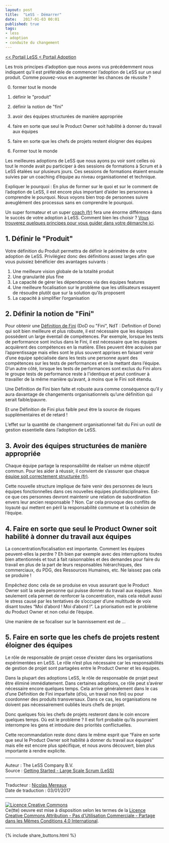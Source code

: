 ```yaml
---
layout: post
title:  "LeSS - Démarrer"
date:   2017-01-03 00:01
published: true
tags:
- less
- adoption
- conduite du changement
---
```


[<< Portail LeSS < Portail Adoption](http://www.les-traducteurs-agiles.org/2016/12/26/less-portail-adoption.html)

Les trois principes d’adoption que nous avons vus précédemment nous indiquent qu’il est préférable de commencer l’adoption de LeSS sur un seul produit. Comme pouvez-vous en augmenter les chances de réussite ?

0. former tout le monde
1. définir le "produit"
2. définir la notion de "fini"
3. avoir des équipes structurées de manière appropriée
4. faire en sorte que seul le Product Owner soit habilité à donner du travail aux équipes
5. faire en sorte que les chefs de projets restent éloigner des équipes

0. Former tout le monde

Les meilleures adoptions de LeSS que nous ayons pu voir sont celles où tout le monde avait pu participer à des sessions de formations à Scrum et à LeSS étalées sur plusieurs jours. Ces sessions de formations étaient ensuite suivies par un coaching d’équipe au niveau organisationnel et technique.

Expliquer le pourquoi : En plus de former sur le quoi et sur le comment de l’adoption de LeSS, il est encore plus important d’aider les personnes à comprendre le pourquoi. Nous voyons bien trop de personnes suivre aveuglément des processus sans en comprendre le pourquoi.

Un super formateur et un super [coach (fr)](http://www.les-traducteurs-agiles.org/2017/01/11/less-coaching.html) fera une énorme différence dans le succès de votre adoption à LeSS. Comment bien les choisir ? [Vous trouverez quelques principes pour vous guider dans votre démarche ici](http://less.works/coaching/guidelines-for-selecting-coach.html).

## 1. Définir le "Produit"

Votre définition du Produit permettra de définir le périmètre de votre adoption de LeSS. Privilégiez donc des définitions assez larges afin que vous puissiez bénéficier des avantages suivants :

1. Une meilleure vision globale de la totalité produit
2. Une granularité plus fine
3. La capacité de gérer les dépendances via des équipes features
4. Une meilleure focalisation sur le problème que les utilisateurs essayent de résoudre plutôt que sur la solution qu’ils proposent
5. La capacité à simplifier l’organisation


## 2. Définir la notion de "Fini"

Pour obtenir une [Définition de Fini](http://www.les-traducteurs-agiles.org/2017/10/29/less-la-definition-du-fini.html) (DoD ou "Fini", NdT : Definition of Done) qui soit bien meilleure et plus robuste, il est nécessaire que les équipes possèdent un large éventail de compétences. Par exemple, lorsque les tests de performance sont inclus dans le Fini, il est nécessaire que les équipes acquièrent des compétences en la matière. Elles peuvent être acquises par l’apprentissage mais elles sont le plus souvent apprises en faisant venir d’une équipe spécialisée dans les tests une personne ayant des compétences sur les tests de performances et en la mettant dans l’équipe. D’un autre côté, lorsque les tests de performances sont exclus du Fini alors le groupe tests de performance reste à l'identique et peut continuer à travailler de la même manière qu’avant, à moins que le Fini soit étendu.

Une Définition de Fini bien faite et robuste aura comme conséquence qu’il y aura davantage de changements organisationnels qu’une définition qui serait faible/pauvre.

Et une Définition de Fini plus faible peut être la source de risques supplémentaires et de retard !

L’effet sur la quantité de changement organisationnel fait du Fini un outil de gestion essentielle dans l’adoption de LeSS.

## 3. Avoir des équipes structurées de manière appropriée

Chaque équipe partage la responsabilité de réaliser un même objectif commun. Pour les aider à réussir, il convient de s’assurer que chaque [équipe soit correctement structurée (fr)](http://www.les-traducteurs-agiles.org/2017/03/02/less-les-equipes.html).

Cette nouvelle structure implique de faire venir des personnes de leurs équipes fonctionnelles dans ces nouvelles équipes pluridisciplinaires. Est-ce que ces personnes devront maintenir une relation de subordination envers leur ancien responsable ? Non. Car cela provoque des conflits de loyauté qui mettent en péril la responsabilité commune et la cohésion de l’équipe.

## 4. Faire en sorte que seul le Product Owner soit habilité à donner du travail aux équipes

La concentration/focalisation est importante. Comment les équipes peuvent-elles la perdre ? Eh bien par exemple avec des interruptions toutes bien attentionnés et tout à fait raisonnables et des demandes pour faire du travail en plus de la part de leurs responsables hiérarchiques, des commerciaux, du PDG, des Ressources Humaines, etc. Ne laissez pas cela se produire !

Empêchez donc cela de se produise en vous assurant que le Product Owner soit la seule personne qui puisse donner du travail aux équipes. Non seulement cela permet de renforcer la concentration, mais cela réduit aussi le stress causé par les tentatives de s’occuper d’une multitude de voix disant toutes “Moi d’abord ! Moi d’abord !”. La priorisation est le problème du Product Owner et non celui de l’équipe.

Une manière de se focaliser sur le bannissement est de …

## 5. Faire en sorte que les chefs de projets restent éloigner des équipes

Le rôle de responsable de projet cesse d’exister dans les organisations expérimentées en LeSS. Le rôle n’est plus nécessaire car les responsabilités de gestion de projet sont partagées entre le Product Owner et les équipes.

Dans la plupart des adoptions LeSS, le rôle de responsable de projet peut être éliminé immédiatement. Dans certaines adoptions, ce rôle peut s’avérer nécessaire encore quelques temps. Cela arrive généralement dans le cas d’une Définition de Fini imparfaite (d’où, un travail non fini) ou pour coordonner des produits transversaux. Dans ce cas, les organisations ne doivent pas nécessairement oubliés leurs chefs de projet.

Donc quelques fois les chefs de projets resteront dans le coin encore quelques temps. Où est le problème ? Il est fort probable qu’ils pourraient interrompre les gens et introduire des priorités conflictuelles.

Cette recommandation reste donc dans le même esprit que “Faire en sorte que seul le Product Owner soit habilité à donner du travail aux équipes” mais elle est encore plus spécifique, et nous avons découvert, bien plus importante à rendre explicite.


---
Auteur : The LeSS Company B.V.  
Source : [Getting Started - Large Scale Scrum (LeSS)](http://less.works/less/adoption/getting-started.html)  

---
Traducteur : [Nicolas Mereaux](http://www.les-traducteurs-agiles.org/traducteurs/)  
Date de traduction : 03/01/2017  

---

<a rel="license" href="http://creativecommons.org/licenses/by-nc-sa/4.0/"><img alt="Licence Creative Commons" style="border-width:0" src="http://i.creativecommons.org/l/by-nc-sa/4.0/88x31.png" /></a><br />Ce(tte) oeuvre est mise à disposition selon les termes de la <a rel="license" href="http://creativecommons.org/licenses/by-nc-sa/4.0/">Licence Creative Commons Attribution - Pas d'Utilisation Commerciale - Partage dans les Mêmes Conditions 4.0 International</a>.

---

{% include share_buttons.html %}
